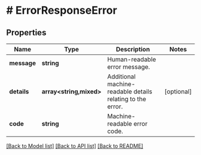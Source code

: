 # # ErrorResponseError

## Properties

Name | Type | Description | Notes
------------ | ------------- | ------------- | -------------
**message** | **string** | Human-readable error message. |
**details** | **array<string,mixed>** | Additional machine-readable details relating to the error. | [optional]
**code** | **string** | Machine-readable error code. |

[[Back to Model list]](../../README.md#models) [[Back to API list]](../../README.md#endpoints) [[Back to README]](../../README.md)
